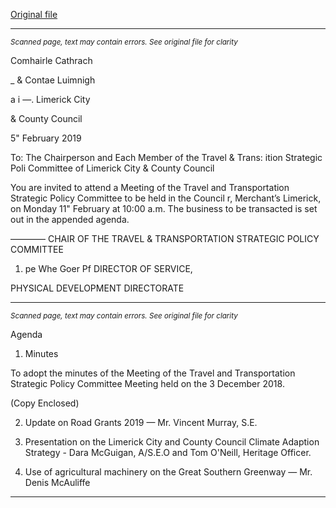 [Original file](https://www.limerick.ie/sites/default/files/media/documents/2019-02/11th%20Feb%202019%20-%20Agenda%20Travel%20%26%20Transportation%20Strategic%20Policy%20Meeting.pdf)

---
*<small>Scanned page, text may contain errors. See original file for clarity</small>*  

Comhairle Cathrach

_ & Contae Luimnigh

a i
—. Limerick City

& County Council

5" February 2019

To: The Chairperson and Each Member of the Travel & Trans: ition Strategic Poli
Committee of Limerick City & County Council

You are invited to attend a Meeting of the Travel and Transportation Strategic Policy
Committee to be held in the Council r, Merchant’s Limerick, on Monday 11"
February at 10:00 a.m. The business to be transacted is set out in the appended agenda.

————
CHAIR OF THE TRAVEL & TRANSPORTATION STRATEGIC POLICY COMMITTEE

1) pe Whe Goer
Pf DIRECTOR OF SERVICE,

PHYSICAL DEVELOPMENT DIRECTORATE



---
*<small>Scanned page, text may contain errors. See original file for clarity</small>*  

Agenda

1. Minutes

To adopt the minutes of the Meeting of the Travel and Transportation Strategic Policy
Committee Meeting held on the 3 December 2018.

(Copy Enclosed)

2. Update on Road Grants 2019 — Mr. Vincent Murray, S.E.

3. Presentation on the Limerick City and County Council Climate Adaption Strategy -
Dara McGuigan, A/S.E.O and Tom O'Neill, Heritage Officer.

4. Use of agricultural machinery on the Great Southern Greenway — Mr. Denis
McAuliffe


---
